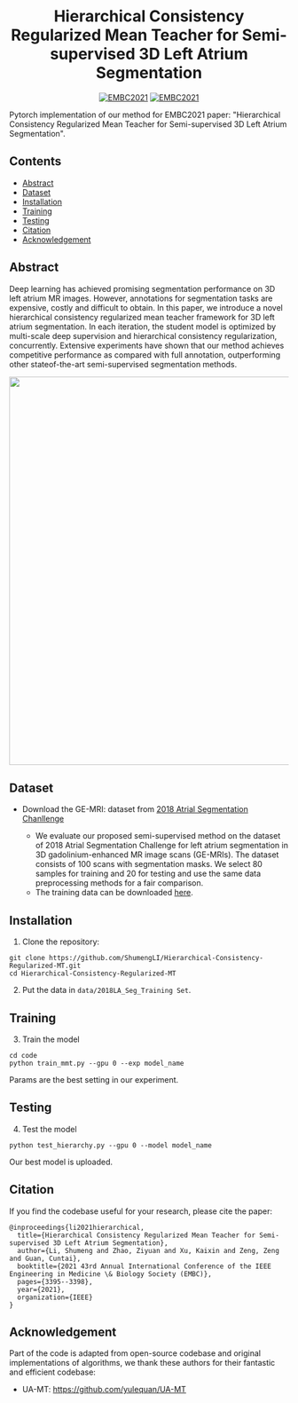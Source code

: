 <div align="center">
   
# Hierarchical Consistency Regularized Mean Teacher for Semi-supervised 3D Left Atrium Segmentation
   
[![EMBC2021](https://img.shields.io/badge/arXiv-2105.10369-blue)](https://arxiv.org/abs/2105.10369)
[![EMBC2021](https://img.shields.io/badge/Conference-EMBC2021-green)](https://ieeexplore.ieee.org/document/9629941)
   
</div>

Pytorch implementation of our method for EMBC2021 paper: "Hierarchical Consistency Regularized Mean Teacher for Semi-supervised 3D Left Atrium Segmentation". 

Contents
---
- [Abstract](#Abstract)
- [Dataset](#Dataset)
- [Installation](#Installation)
- [Training](#Training)
- [Testing](#Testing)
- [Citation](#Citation)
- [Acknowledgement](#Acknowledgement)


## Abstract
Deep learning has achieved promising segmentation performance on 3D left atrium MR images. However, annotations for segmentation tasks are expensive, costly and
difficult to obtain. In this paper, we introduce a novel hierarchical consistency regularized mean teacher framework for 3D left atrium segmentation. In each iteration, the student model is optimized by multi-scale deep supervision and hierarchical consistency regularization, concurrently. Extensive experiments have shown that our method achieves competitive performance as compared with full annotation, outperforming other stateof-the-art semi-supervised segmentation methods.



<p align="center">
<img src="/assets/workflow.PNG" width="700">
</p>

## Dataset

* Download the GE-MRI: dataset from [2018 Atrial Segmentation Chanllenge](http://atriaseg2018.cardiacatlas.org/)

    * We evaluate our proposed semi-supervised method on the dataset of 2018 Atrial Segmentation Challenge for left atrium segmentation in 3D gadolinium-enhanced MR image scans (GE-MRIs). The dataset consists of 100 scans with segmentation masks. We select 80 samples for training and 20 for testing and use the same data preprocessing methods for a fair comparison.
    * The training data can be downloaded [here](https://github.com/yulequan/UA-MT/tree/master/data).

## Installation

1. Clone the repository:
```
git clone https://github.com/ShumengLI/Hierarchical-Consistency-Regularized-MT.git 
cd Hierarchical-Consistency-Regularized-MT
```
2. Put the data in `data/2018LA_Seg_Training Set`.

## Training

3. Train the model
```
cd code
python train_mmt.py --gpu 0 --exp model_name
```
Params are the best setting in our experiment.

## Testing
4. Test the model
```
python test_hierarchy.py --gpu 0 --model model_name
```
Our best model is uploaded.

## Citation
If you find the codebase useful for your research, please cite the paper:
```
@inproceedings{li2021hierarchical,
  title={Hierarchical Consistency Regularized Mean Teacher for Semi-supervised 3D Left Atrium Segmentation},
  author={Li, Shumeng and Zhao, Ziyuan and Xu, Kaixin and Zeng, Zeng and Guan, Cuntai},
  booktitle={2021 43rd Annual International Conference of the IEEE Engineering in Medicine \& Biology Society (EMBC)},
  pages={3395--3398},
  year={2021},
  organization={IEEE}
}
```

## Acknowledgement

Part of the code is adapted from open-source codebase and original implementations of algorithms, 
we thank these authors for their fantastic and efficient codebase:

*  UA-MT: https://github.com/yulequan/UA-MT
